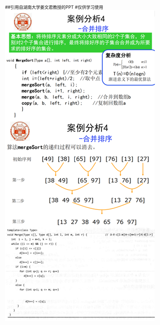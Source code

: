 ##引用自湖南大学姜文君教授的PPT
#仅供学习使用
![image](https://github.com/Charlieouo/AlgorithmNote_on_Class/blob/main/pic/20210511105813.png)
